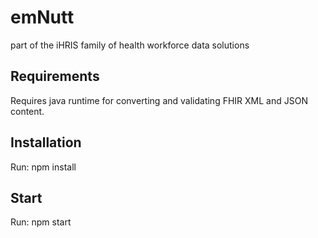 # emNutt
part of the iHRIS family of health workforce data solutions

## Requirements

Requires java runtime for converting and validating FHIR XML and JSON content.

## Installation

Run: npm install

## Start

Run: npm start
